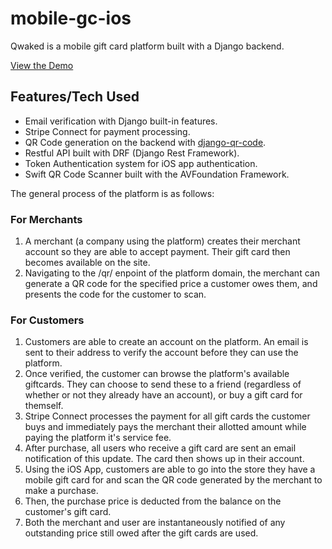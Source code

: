 # mobile-gc-ios

Qwaked is a mobile gift card platform built with a Django backend.

<a href="https://www.youtube.com/watch?v=XQFcVH_k5Mo">View the Demo</a>

<h2>Features/Tech Used</h2>
<ul>
<li>Email verification with Django built-in features.</li>
<li>Stripe Connect for payment processing.</li>
<li>QR Code generation on the backend with <a href="https://github.com/dprog-philippe-docourt/django-qr-code" target="_blank">django-qr-code</a>.</li>
<li>Restful API built with DRF (Django Rest Framework).</li>
<li>Token Authentication system for iOS app authentication.</li>
<li>Swift QR Code Scanner built with the AVFoundation Framework.</li>
</ul>

The general process of the platform is as follows:

<h3>For Merchants</h3>
<ol>
<li>A merchant (a company using the platform) creates their merchant account so they are able to accept payment. Their gift card then becomes available on the site.</li>
<li>Navigating to the /qr/ enpoint of the platform domain, the merchant can generate a QR code for the specified price a customer owes them, and presents the code for the customer to scan.</li>
</ol>

<h3>For Customers</h3>
<ol>
<li>Customers are able to create an account on the platform. An email is sent to their address to verify the account before they can use the platform.</li>
<li>Once verified, the customer can browse the platform's available giftcards. They can choose to send these to a friend (regardless of whether or not they already have an account), or buy a gift card for themself.</li>
<li>Stripe Connect processes the payment for all gift cards the customer buys and immediately pays the merchant their allotted amount while paying the platform it's service fee.</li>
<li>After purchase, all users who receive a gift card are sent an email notification of this update. The card then shows up in their account.</li>
<li>Using the iOS App, customers are able to go into the store they have a mobile gift card for and scan the QR code generated by the merchant to make a purchase.</li>
<li>Then, the purchase price is deducted from the balance on the customer's gift card.</li>
<li>Both the merchant and user are instantaneously notified of any outstanding price still owed after the gift cards are used.</li>
</ol>
